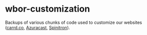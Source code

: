 # wbor-customization

Backups of various chunks of code used to customize our websites ([carrd.co](https://wbor.org), [Azuracast](https://listen.wbor.org/login), [Spinitron](https://spinitron.com/WBOR/)).
